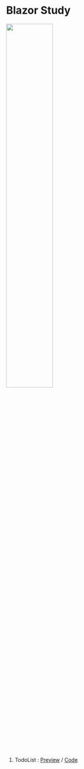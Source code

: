 ﻿# Blazor Study

<img width="50%" src="https://user-images.githubusercontent.com/56661529/126118408-348bef06-cbb7-4a3f-b22c-0aec241970b8.png" />

01. TodoList : [Preview](https://youtu.be/XNoPlpW9Ca0) / [Code](https://github.com/doyle-flutter/RunBlazor/blob/main/Pages/Todo.razor)

